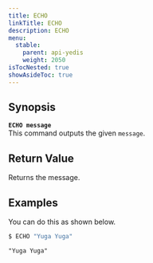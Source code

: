 ```yaml
---
title: ECHO
linkTitle: ECHO
description: ECHO
menu:
  stable:
    parent: api-yedis
    weight: 2050
isTocNested: true
showAsideToc: true
---
```


## Synopsis
<b>`ECHO message`</b><br>
This command outputs the given `message`.

## Return Value
Returns the message.

## Examples

You can do this as shown below.

```sh
$ ECHO "Yuga Yuga"
```

```
"Yuga Yuga"
```
